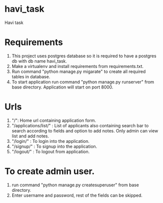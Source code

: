 # havi_task
Havi task

# Requirements
1. This project uses postgres database so it is required to have a postgres db with db name havi_task.
2. Make a virtualenv and install requirements from requirements.txt.
3. Run command "python manage.py migarate" to create all required tables in database.
4. To start application run command "python manage.py runserver" from base directory. Application will start on port 8000.

# Urls
1. "/": Home url containing application form.
2. "/applications/list/" : List of applicants also containing search bar to search according to fields and option to add notes. Only admin can view list and add notes.
3. "/login/" : To login into the application.
4. "/signup/" : To signup into the application.
5. "/logout/" : To logout from application.

# To create admin user.
1. run command "python manage.py createsuperuser" from base directory.
2. Enter username and password, rest of the fields can be skipped.